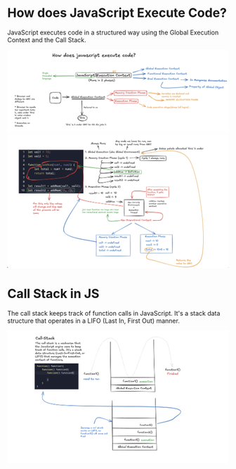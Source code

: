 # How does JavaScript Execute Code?

JavaScript executes code in a structured way using the Global Execution Context and the Call Stack.

![GEC in JS](Notes/images/JSCodeExecution.png)
![Working in JS](Notes/images/Process.png)

# Call Stack in JS

The call stack keeps track of function calls in JavaScript. It's a stack data structure that operates in a LIFO (Last In, First Out) manner.

![Call Stack in JS](Notes/images/callStack.png)